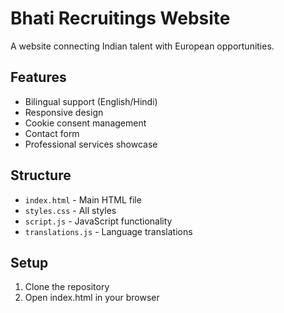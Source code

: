 # Bhati Recruitings Website

A website connecting Indian talent with European opportunities.

## Features
- Bilingual support (English/Hindi)
- Responsive design
- Cookie consent management
- Contact form
- Professional services showcase

## Structure
- `index.html` - Main HTML file
- `styles.css` - All styles
- `script.js` - JavaScript functionality
- `translations.js` - Language translations

## Setup
1. Clone the repository
2. Open index.html in your browser 